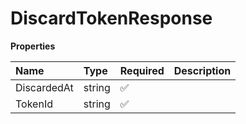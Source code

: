 # DiscardTokenResponse

**Properties**

| Name        | Type   | Required | Description |
| :---------- | :----- | :------- | :---------- |
| DiscardedAt | string | ✅       |             |
| TokenId     | string | ✅       |             |
